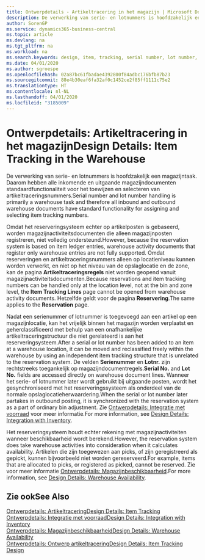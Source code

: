 ```yaml
---
title: Ontwerpdetails - Artikeltracering in het magazijn | Microsoft Docs
description: De verwerking van serie- en lotnummers is hoofdzakelijk een magazijntaak. Daarom hebben alle inkomende en uitgaande magazijndocumenten standaardfunctionaliteit voor het toewijzen en selecteren van artikeltraceringsnummers. Omdat het reserveringsysteem echter op artikelposten is gebaseerd, worden magazijnactiviteitsdocumenten die alleen magazijnposten registreren, niet volledig ondersteund.
author: SorenGP
ms.service: dynamics365-business-central
ms.topic: article
ms.devlang: na
ms.tgt_pltfrm: na
ms.workload: na
ms.search.keywords: design, item, tracking, serial number, lot number, outbound documents
ms.date: 04/01/2020
ms.author: sgroespe
ms.openlocfilehash: 02a87bc61fbadae4392800f84adbc176bfb87b23
ms.sourcegitcommit: 88e4b30eaf6fa32af0c1452ce2f85ff1111c75e2
ms.translationtype: HT
ms.contentlocale: nl-NL
ms.lasthandoff: 04/01/2020
ms.locfileid: "3185009"
---
```

# <a name="design-details-item-tracking-in-the-warehouse"></a><span data-ttu-id="c66bd-104">Ontwerpdetails: Artikeltracering in het magazijn</span><span class="sxs-lookup"><span data-stu-id="c66bd-104">Design Details: Item Tracking in the Warehouse</span></span>
<span data-ttu-id="c66bd-105">De verwerking van serie- en lotnummers is hoofdzakelijk een magazijntaak. Daarom hebben alle inkomende en uitgaande magazijndocumenten standaardfunctionaliteit voor het toewijzen en selecteren van artikeltraceringsnummers.</span><span class="sxs-lookup"><span data-stu-id="c66bd-105">Serial number and lot number handling is primarily a warehouse task and therefore all inbound and outbound warehouse documents have standard functionality for assigning and selecting item tracking numbers.</span></span>  

<span data-ttu-id="c66bd-106">Omdat het reserveringsysteem echter op artikelposten is gebaseerd, worden magazijnactiviteitsdocumenten die alleen magazijnposten registreren, niet volledig ondersteund.</span><span class="sxs-lookup"><span data-stu-id="c66bd-106">However, because the reservation system is based on item ledger entries, warehouse activity documents that register only warehouse entries are not fully supported.</span></span> <span data-ttu-id="c66bd-107">Omdat reserveringen en artikeltraceringsnummers alleen op locatieniveau kunnen worden verwerkt, en niet op het niveau van de opslaglocatie en de zone, kan de pagina **Artikeltraceringsregels** niet worden geopend vanuit magazijnactiviteitsdocumenten.</span><span class="sxs-lookup"><span data-stu-id="c66bd-107">Because reservations and item tracking numbers can be handled only at the location level, not at the bin and zone level, the **Item Tracking Lines** page cannot be opened from warehouse activity documents.</span></span> <span data-ttu-id="c66bd-108">Hetzelfde geldt voor de pagina **Reservering**.</span><span class="sxs-lookup"><span data-stu-id="c66bd-108">The same applies to the **Reservation** page.</span></span>  

<span data-ttu-id="c66bd-109">Nadat een serienummer of lotnummer is toegevoegd aan een artikel op een magazijnlocatie, kan het vrijelijk binnen het magazijn worden verplaatst en geherclassificeerd met behulp van een onafhankelijke artikeltraceringstructuur die niet gerelateerd is aan het reserveringsysteem.</span><span class="sxs-lookup"><span data-stu-id="c66bd-109">After a serial or lot number has been added to an item at a warehouse location, it can be moved and reclassified freely within the warehouse by using an independent item tracking structure that is unrelated to the reservation system.</span></span> <span data-ttu-id="c66bd-110">De velden **Serienummer** en **Lotnr.** zijn rechtstreeks toegankelijk op magazijndocumentregels.</span><span class="sxs-lookup"><span data-stu-id="c66bd-110">**Serial No.** and **Lot No.** fields are accessed directly on warehouse document lines.</span></span> <span data-ttu-id="c66bd-111">Wanneer het serie- of lotnummer later wordt gebruikt bij uitgaande posten, wordt het gesynchroniseerd met het reserveringssysteem als onderdeel van de normale opslaglocatieherwaardering.</span><span class="sxs-lookup"><span data-stu-id="c66bd-111">When the serial or lot number later partakes in outbound posting, it is synchronized with the reservation system as a part of ordinary bin adjustment.</span></span> <span data-ttu-id="c66bd-112">Zie [Ontwerpdetails: Integratie met voorraad](design-details-integration-with-inventory.md) voor meer informatie.</span><span class="sxs-lookup"><span data-stu-id="c66bd-112">For more information, see [Design Details: Integration with Inventory](design-details-integration-with-inventory.md).</span></span>  

<span data-ttu-id="c66bd-113">Het reserveringsysteem houdt echter rekening met magazijnactiviteiten wanneer beschikbaarheid wordt berekend.</span><span class="sxs-lookup"><span data-stu-id="c66bd-113">However, the reservation system does take warehouse activities into consideration when it calculates availability.</span></span> <span data-ttu-id="c66bd-114">Artikelen die zijn toegewezen aan picks, of zijn geregistreerd als gepickt, kunnen bijvoorbeeld niet worden gereserveerd.</span><span class="sxs-lookup"><span data-stu-id="c66bd-114">For example, items that are allocated to picks, or registered as picked, cannot be reserved.</span></span> <span data-ttu-id="c66bd-115">Zie voor meer informatie [Ontwerpdetails: Magazijnbeschikbaarheid](design-details-availability-in-the-warehouse.md).</span><span class="sxs-lookup"><span data-stu-id="c66bd-115">For more information, see [Design Details: Warehouse Availability](design-details-availability-in-the-warehouse.md).</span></span>

## <a name="see-also"></a><span data-ttu-id="c66bd-116">Zie ook</span><span class="sxs-lookup"><span data-stu-id="c66bd-116">See Also</span></span>  
[<span data-ttu-id="c66bd-117">Ontwerpdetails: Artikeltracering</span><span class="sxs-lookup"><span data-stu-id="c66bd-117">Design Details: Item Tracking</span></span>](design-details-item-tracking.md)  
[<span data-ttu-id="c66bd-118">Ontwerpdetails: Integratie met voorraad</span><span class="sxs-lookup"><span data-stu-id="c66bd-118">Design Details: Integration with Inventory</span></span>](design-details-integration-with-inventory.md)  
[<span data-ttu-id="c66bd-119">Ontwerpdetails: Magazijnbeschikbaarheid</span><span class="sxs-lookup"><span data-stu-id="c66bd-119">Design Details: Warehouse Availability</span></span>](design-details-availability-in-the-warehouse.md)  
[<span data-ttu-id="c66bd-120">Ontwerpdetails: Ontwerp artikeltracering</span><span class="sxs-lookup"><span data-stu-id="c66bd-120">Design Details: Item Tracking Design</span></span>](design-details-item-tracking-design.md)
